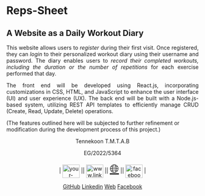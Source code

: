 <h1>Reps-Sheet</h1>
<h2>A Website as a Daily Workout Diary</h1>

<p align="justify">This website allows users to <em>register</em> during their first visit. Once registered, they can <em>login</em> to their personalized workout diary using their username and password. The diary enables users to <em>record their completed workouts, including the duration or the number of repetitions</em> for each exercise performed that day.
</p>
<p align="justify">The front end will be developed using React.js, incorporating customizations in CSS, HTML, and JavaScript to enhance the user interface (UI) and user experience (UX). The back end will be built with a Node.js-based system, utilizing REST API templates to efficiently manage CRUD (Create, Read, Update, Delete) operations.
</p>
<p>(The features outlined here will be subjected to further refinement or modification during the development process of this project.)</p>
<p> </p>

<p align="center">Tennekoon T.M.T.A.B</p>
<p align="center">EG/2022/5364</p>

<p align = "center">
  | 
<a href="https://github.com/Thanu10ekoon" target="blank"><img align="center" src="https://raw.githubusercontent.com/rahuldkjain/github-profile-readme-generator/master/src/images/icons/Social/github.svg" alt="your-github-username" height="35" width="45" /></a>
   ||
<a href="https://www.linkedin.com/in/thanujaya-tennekoon-b9a155271" target="blank"><img align="center" src="https://raw.githubusercontent.com/rahuldkjain/github-profile-readme-generator/master/src/images/icons/Social/linked-in-alt.svg" alt="www.linkedin.com/in/thanujaya-tennekoon-b9a155271" height="35" width="45" /></a>
   ||
<a href="https://thanu10ekoon.github.io/web" target="_blank" style="font-size: 30px;">🌐</a>
    ||
<a href="https://web.facebook.com/thanu.ten.5" target="blank"><img align="center" src="https://raw.githubusercontent.com/rahuldkjain/github-profile-readme-generator/master/src/images/icons/Social/facebook.svg" alt="facebook.com/thanu.ten.5" height="35" width="45" /></a>
|
</p>


<p align="center"><a href="https://github.com/Thanu10ekoon">GitHub</a>
<a href="https://www.linkedin.com/in/thanujaya-tennekoon-b9a155271/">Linkedin</a>
<a href="https://thanu10ekoon.github.io/web">Web</a>
<a href="https://web.facebook.com/thanu.ten.5">Facebook</a>
</p>
